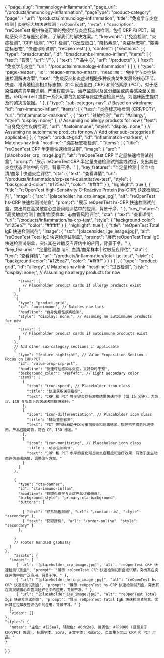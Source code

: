 {
    "page_slug": "immunology-inflammation",
    "page_url": "/products/immunology-inflammation",
  "pageType": "product-category",
  "page": {
    "url": "/products/immunology-inflammation",
    "title": "免疫学与炎症检测 | 炎症标志物快速检测 | reOpenTest",
    "meta": {
      "description": "reOpenTest 提供快速可靠的免疫学与炎症标志物检测，包括 CRP 和 PCT，辅助感染评估与鉴别诊断。了解我们的解决方案。",
      "keywords": ["免疫检测", "炎症检测", "CRP 检测", "PCT 检测", "C反应蛋白", "降钙素原", "炎症标志物", "脓毒症标志物", "快速诊断试剂", "reOpenTest"]
    },
    "content": {
      "sections": [
        {
          "type": "breadcrumbs",
          "id": "breadcrumbs-immuno-inflam",
          "items": [
            { "text": "首页", "url": "/" },
            { "text": "产品中心", "url": "/products" },
            { "text": "免疫学与炎症", "url": "/products/immunology-inflammation" }
          ]
        },
        {
          "type": "page-header",
          "id": "header-immuno-inflam",
          "headline": "免疫学与炎症快速检测解决方案",
          "text": "免疫反应和炎症过程是多种疾病发生发展的核心环节。快速、准确地检测相关标志物，如 C 反应蛋白 (CRP) 和降钙素原 (PCT)，对于感染性疾病的早期识别、严重程度评估、治疗监测以及区分细菌或病毒感染至关重要。reOpenTest 提供一系列可靠的免疫学与炎症快速检测产品，为临床医生提供及时的决策依据。"
        },
        {
          "type": "sub-category-nav", // Based on wireframe
          "id": "nav-immuno-inflam",
          "items": [
            { "text": "炎症标志物检测 (CRP/PCT)", "url": "#inflammation-markers" },
            { "text": "过敏检测", "url": "#allergy", "style": "display: none;" }, // Assuming no allergy products for now
            { "text": "自身免疫性疾病检测", "url": "#autoimmune", "style": "display: none;" } // Assuming no autoimmune products for now
            // Add other sub-categories if applicable
          ]
        },
        {
          "type": "product-grid",
          "id": "inflammation-markers", // Matches nav link
          "headline": "炎症标志物检测",
          "
            "items": [
              {
                "title": "reOpenTest CRP 半定量快速检测试剂",
                "image": {
                  "src": "[placeholder_crp_image.jpg]",
                  "alt": "reOpenTest CRP 半定量快速检测试剂盒",
                  "prompt": "展示 reOpenTest CRP 半定量快速检测试剂盒或试纸，突出其在炎症状态评估中的应用，背景干净。"
                },
                "key_features": "半定量检测 | 全血/血清/血浆 | 快速炎症评估",
                "cta": {
                  "text": "查看详情",
                  "url": "/products/inflammation/crp-semi-quantitative-test",
                  "style": { "background-color": "#125ea7", "color": "#ffffff" }
                },
                "highlight": true
              },
              {
                "title": "reOpenTest High-Sensitivity C-Reactive Protein (hs-CRP) 快速检测试剂",
                "image": {
                  "src": "[placeholder_hs_crp_image.jpg]",
                  "alt": "reOpenTest hs-CRP 快速检测试剂盒",
                  "prompt": "展示 reOpenTest hs-CRP 快速检测试剂盒，突出其在高灵敏度心血管风险评估中的应用，背景干净。"
                },
                "key_features": "高灵敏度检测 | 血清/血浆样本 | 心血管风险评估",
                "cta": {
                  "text": "查看详情",
                  "url": "/products/inflammation/hs-crp-test",
                  "style": { "background-color": "#125ea7", "color": "#ffffff" }
                },
                "highlight": true
              },
              {
                "title": "reOpenTest Total IgE 快速检测试剂",
                "image": {
                  "src": "[placeholder_ige_image.jpg]",
                  "alt": "reOpenTest Total IgE 快速检测试剂盒",
                  "prompt": "展示 reOpenTest Total IgE 快速检测试剂盒，突出其在过敏反应评估中的应用，背景干净。"
                },
                "key_features": "定量检测总 IgE | 血清/血浆样本 | 过敏反应评估",
                "cta": {
                  "text": "查看详情",
                  "url": "/products/inflammation/total-ige-test",
                  "style": { "background-color": "#125ea7", "color": "#ffffff" }
                }
              }
            ]
        },
        {
          "type": "product-grid",
          "id": "allergy", // Matches nav link
          "headline": "过敏检测",
          "style": "display: none;", // Assuming no allergy products for now
          
          "items": [
            // Placeholder product cards if allergy products exist
          ]
        },
         {
          "type": "product-grid",
          "id": "autoimmune", // Matches nav link
          "headline": "自身免疫性疾病检测",
          "style": "display: none;", // Assuming no autoimmune products for now
          
          "items": [
            // Placeholder product cards if autoimmune products exist
          ]
        },
        // Add other sub-category sections if applicable
        {
          "type": "feature-highlight", // Value Proposition Section - Focus on CRP/PCT
          "id": "value-prop-crp-pct",
          "headline": "快速评估感染与炎症，支持及时干预",
          "background_color": "#e8f4fc", // Light secondary color
          "items": [
            {
              "icon": "icon-speed", // Placeholder icon class
              "title": "快速获取关键指标",
              "text": "CRP 和 PCT 等关键炎症标志物结果快速可得 (如 15 分钟)，为急诊、ICU 等场景下的快速决策提供支持。"
            },
            {
              "icon": "icon-differentiation", // Placeholder icon class
              "title": "辅助鉴别诊断",
              "text": "PCT 等指标有助于区分细菌感染和病毒感染，指导抗生素的合理使用。产品性能可靠，符合 CE、ISO 标准。"
            },
            {
              "icon": "icon-monitoring", // Placeholder icon class
              "title": "动态监测病情",
              "text": "CRP 和 PCT 水平的变化可反映炎症程度和治疗效果，有助于医生动态评估患者病情，调整治疗方案。"
            }
          ]
        },
        
        {
          "type": "cta-banner",
          "id": "cta-immuno-inflam",
          "headline": "获取免疫学与炎症产品详细信息",
          "background_style": "primary-cta-background",
          "buttons": [
            
            { "text": "联系销售顾问", "url": "/contact-us", "style": "secondary" },
            { "text": "获取报价", "url": "/order-online", "style": "secondary" }
          ],
          
        }
        // Footer handled globally
      ]
    },
        "assets": {
      "images": [
         { "url": "[placeholder_crp_image.jpg]", "alt": "reOpenTest CRP 快速检测试剂盒", "prompt": "展示 reOpenTest CRP 快速检测试剂盒或试纸，突出其在炎症评估中的广泛应用，背景干净。" },
         { "url": "[placeholder_hs-crp_image.jpg]", "alt": "reOpenTest hs-CRP 快速检测试剂盒", "prompt": "展示 reOpenTest hs-CRP 快速检测试剂盒，突出其在高灵敏度心血管风险评估中的应用，背景干净。" },
         { "url": "[placeholder_ige_image.jpg]", "alt": "reOpenTest Total IgE 快速检测试剂盒", "prompt": "展示 reOpenTest Total IgE 快速检测试剂盒，突出其在过敏反应评估中的应用，背景干净。" }
      ],
      "video": []
    },
    "styles": {
      "notes": "主色: #125ea7, 辅助色: #8dc2e8, 强调色: #FF9800 (谨慎用于 CRP/PCT 强调), 标题字体: Sora, 正文字体: Roboto. 页面重点突出 CRP 和 PCT 产品。"
    }
  }
}

